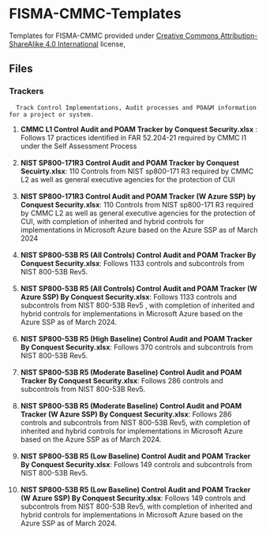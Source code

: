 # FISMA-CMMC-Templates

Templates for FISMA-CMMC provided under [Creative Commons Attribution-ShareAlike 4.0 International](https://creativecommons.org/licenses/by-sa/4.0/?ref=chooser-v1) license,



## Files

  ### Trackers
      Track Control Implementations, Audit processes and POA&M information for a project or system.

<ol>
  <li><b>CMMC L1 Control Audit and POAM Tracker by Conquest Security.xlsx</b> : Follows 17 practices identified in FAR 52.204-21 required by CMMC l1 under the Self Assessment Process</li>
<Br>
  <li><b>NIST SP800-171R3 Control Audit and POAM Tracker by Conquest Secuirty.xlsx</b>: 110 Controls from NIST sp800-171 R3 required by CMMC L2 as well as general executive agencies for the protection of CUI</li>
<br>
  <li><b>NIST SP800-171R3 Control Audit and POAM Tracker (W Azure SSP) by Conquest Security.xlsx</b>: 110 Controls from NIST sp800-171 R3 required by CMMC L2 as well as general executive agencies for the protection of CUI, with completion of inherited and hybrid controls for implementations in Microsoft Azure based on the Azure SSP as of March 2024</li>
  <br>
  <li><b> NIST SP800-53B R5 (All Controls) Control Audit and POAM Tracker By Conquest Security.xlsx</b>: Follows 1133 controls and subcontrols from NIST 800-53B Rev5.
  </li>
  <br>
    <li><b> NIST SP800-53B R5 (All Controls) Control Audit and POAM Tracker (W Azure SSP) By Conquest Security.xlsx</b>: Follows 1133 controls and subcontrols from NIST 800-53B Rev5 , with completion of inherited and hybrid controls for implementations in Microsoft Azure based on the Azure SSP as of March 2024.
  </li>
  <br>
   <li><b> NIST SP800-53B R5 (High Baseline) Control Audit and POAM Tracker By Conquest Security.xlsx</b>: Follows 370 controls and subcontrols from NIST 800-53B Rev5.
  </li>
  <br>
   <li><b> NIST SP800-53B R5 (Moderate Baseline) Control Audit and POAM Tracker By Conquest Security.xlsx</b>: Follows 286 controls and subcontrols from NIST 800-53B Rev5.
  </li>
  <br>
     <li><b> NIST SP800-53B R5 (Moderate Baseline) Control Audit and POAM Tracker (W Azure SSP) By Conquest Security.xlsx</b>: Follows 286 controls and subcontrols from NIST 800-53B Rev5, with completion of inherited and hybrid controls for implementations in Microsoft Azure based on the Azure SSP as of March 2024.
  </li>
  <br>
   <li><b> NIST SP800-53B R5 (Low Baseline) Control Audit and POAM Tracker By Conquest Security.xlsx</b>: Follows 149 controls and subcontrols from NIST 800-53B Rev5.
  </li>
    <br>
   <li><b> NIST SP800-53B R5 (Low Baseline) Control Audit and POAM Tracker (W Azure SSP) By Conquest Security.xlsx</b>: Follows 149 controls and subcontrols from NIST 800-53B Rev5, with completion of inherited and hybrid controls for implementations in Microsoft Azure based on the Azure SSP as of March 2024.
  </li>
</ol>